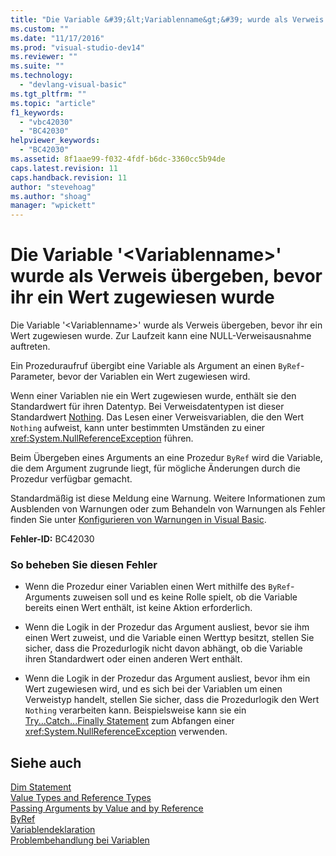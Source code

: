 ```yaml
---
title: "Die Variable &#39;&lt;Variablenname&gt;&#39; wurde als Verweis &#252;bergeben, bevor ihr ein Wert zugewiesen wurde | Microsoft Docs"
ms.custom: ""
ms.date: "11/17/2016"
ms.prod: "visual-studio-dev14"
ms.reviewer: ""
ms.suite: ""
ms.technology: 
  - "devlang-visual-basic"
ms.tgt_pltfrm: ""
ms.topic: "article"
f1_keywords: 
  - "vbc42030"
  - "BC42030"
helpviewer_keywords: 
  - "BC42030"
ms.assetid: 8f1aae99-f032-4fdf-b6dc-3360cc5b94de
caps.latest.revision: 11
caps.handback.revision: 11
author: "stevehoag"
ms.author: "shoag"
manager: "wpickett"
---
```

# Die Variable &#39;&lt;Variablenname&gt;&#39; wurde als Verweis &#252;bergeben, bevor ihr ein Wert zugewiesen wurde
Die Variable '\<Variablenname\>' wurde als Verweis übergeben, bevor ihr ein Wert zugewiesen wurde. Zur Laufzeit kann eine NULL\-Verweisausnahme auftreten.  
  
 Ein Prozeduraufruf übergibt eine Variable als Argument an einen `ByRef`\-Parameter, bevor der Variablen ein Wert zugewiesen wird.  
  
 Wenn einer Variablen nie ein Wert zugewiesen wurde, enthält sie den Standardwert für ihren Datentyp. Bei Verweisdatentypen ist dieser Standardwert [Nothing](../../visual-basic/language-reference/nothing.md). Das Lesen einer Verweisvariablen, die den Wert `Nothing` aufweist, kann unter bestimmten Umständen zu einer <xref:System.NullReferenceException> führen.  
  
 Beim Übergeben eines Arguments an eine Prozedur `ByRef` wird die Variable, die dem Argument zugrunde liegt, für mögliche Änderungen durch die Prozedur verfügbar gemacht.  
  
 Standardmäßig ist diese Meldung eine Warnung. Weitere Informationen zum Ausblenden von Warnungen oder zum Behandeln von Warnungen als Fehler finden Sie unter [Konfigurieren von Warnungen in Visual Basic](/visual-studio/ide/configuring-warnings-in-visual-basic).  
  
 **Fehler\-ID:** BC42030  
  
### So beheben Sie diesen Fehler  
  
-   Wenn die Prozedur einer Variablen einen Wert mithilfe des `ByRef`\-Arguments zuweisen soll und es keine Rolle spielt, ob die Variable bereits einen Wert enthält, ist keine Aktion erforderlich.  
  
-   Wenn die Logik in der Prozedur das Argument ausliest, bevor sie ihm einen Wert zuweist, und die Variable einen Werttyp besitzt, stellen Sie sicher, dass die Prozedurlogik nicht davon abhängt, ob die Variable ihren Standardwert oder einen anderen Wert enthält.  
  
-   Wenn die Logik in der Prozedur das Argument ausliest, bevor ihm ein Wert zugewiesen wird, und es sich bei der Variablen um einen Verweistyp handelt, stellen Sie sicher, dass die Prozedurlogik den Wert `Nothing` verarbeiten kann. Beispielsweise kann sie ein [Try...Catch...Finally Statement](../../visual-basic/language-reference/statements/try-catch-finally-statement.md) zum Abfangen einer <xref:System.NullReferenceException> verwenden.  
  
## Siehe auch  
 [Dim Statement](../../visual-basic/language-reference/statements/dim-statement.md)   
 [Value Types and Reference Types](../../visual-basic/programming-guide/language-features/data-types/value-types-and-reference-types.md)   
 [Passing Arguments by Value and by Reference](../../visual-basic/programming-guide/language-features/procedures/passing-arguments-by-value-and-by-reference.md)   
 [ByRef](../../visual-basic/language-reference/modifiers/byref.md)   
 [Variablendeklaration](../../visual-basic/programming-guide/language-features/variables/variable-declaration.md)   
 [Problembehandlung bei Variablen](../../visual-basic/programming-guide/language-features/variables/troubleshooting-variables.md)
